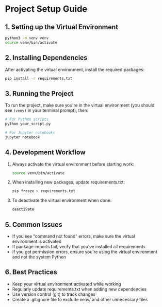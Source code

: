 # Project Setup Guide

## 1. Setting up the Virtual Environment
```bash
python3 -m venv venv
source venv/bin/activate
```

## 2. Installing Dependencies
After activating the virtual environment, install the required packages:
```bash
pip install -r requirements.txt
```

## 3. Running the Project
To run the project, make sure you're in the virtual environment (you should see `(venv)` in your terminal prompt), then:

```bash
# For Python scripts
python your_script.py

# For Jupyter notebooks
jupyter notebook
```

## 4. Development Workflow
1. Always activate the virtual environment before starting work:
   ```bash
   source venv/bin/activate
   ```

2. When installing new packages, update requirements.txt:
   ```bash
   pip freeze > requirements.txt
   ```

3. To deactivate the virtual environment when done:
   ```bash
   deactivate
   ```

## 5. Common Issues
- If you see "command not found" errors, make sure the virtual environment is activated
- If package imports fail, verify that you've installed all requirements
- If you get permission errors, ensure you're using the virtual environment and not the system Python

## 6. Best Practices
- Keep your virtual environment activated while working
- Regularly update requirements.txt when adding new dependencies
- Use version control (git) to track changes
- Create a .gitignore file to exclude venv/ and other unnecessary files
